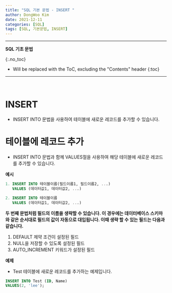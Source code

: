```yaml
---
title: "SQL 기본 문법 - INSERT "
author: DongWoo Kim
date: 2021-12-11
categories: [SQL]
tags: [SQL, 기본문법, INSERT]
---
```


---

**SQL 기초 문법**

{:.no_toc}

* Will be replaced with the ToC, excluding the "Contents" header
{:toc}
---


<br/>

# **INSERT**
- INSERT INTO 문법을 사용하여 테이블에 새로운 레코드를 추가할 수 있습니다.

# **테이블에 레코드 추가**
- INSERT INTO 문법과 함께 VALUES절을 사용하여 해당 테이블에 새로운 레코드를 추가할 수 있습니다.

__예시__

```sql
1. INSERT INTO 테이블이름(필드이름1, 필드이름2, ...)
   VALUES (데이터값1, 데이터값2, ...)

2. INSERT INTO 테이블이름
   VALUES (데이터값1, 데이터값2, ...)
```

__두 번째 문법처럼 필드의 이름을 생략할 수 있습니다. 이 경우에는 데이터베이스 스키마와 같은 순서대로 필드의 값이 자동으로 대입됩니다. 이때 생략 할 수 있는 필드는 다음과 같습니다.__

1. DEFAULT 제약 조건이 설정된 필드
2. NULL을 저장할 수 있도록 설정된 필드
3. AUTO_INCREMENT 키워드가 설정된 필드


__예제__
- Test 테이블에 새로운 레코드를 추가하는 예제입니다.

```sql
INSERT INTO Test (ID, Name)
VALUES(2, 'lee');
```

